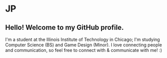 # JP

## Hello! Welcome to my GitHub profile. 
I'm a student at the Illinois Institute of Technology in Chicago; I'm studying Computer Science (BS) and Game Design (Minor). I love connecting people and communication, so feel free to connect with & communicate with me! :)
